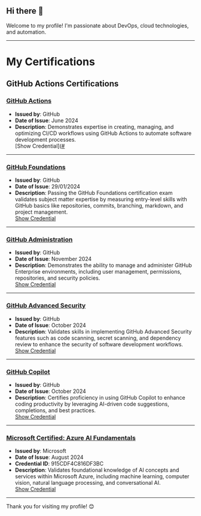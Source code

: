 ## Hi there 👋

Welcome to my profile! I'm passionate about DevOps, cloud technologies, and automation.

---

# My Certifications

## GitHub Actions Certifications

### [GitHub Actions](https://www.credly.com/badges/6b0b7b70-b42f-433f-ab25-1ae41eea6fcb/linked_in_profile)

- **Issued by**: GitHub  
- **Date of Issue**: June 2024  
- **Description**: Demonstrates expertise in creating, managing, and optimizing CI/CD workflows using GitHub Actions to automate software development processes.  
[Show Credential]([#](https://www.credly.com/badges/6b0b7b70-b42f-433f-ab25-1ae41eea6fcb/linked_in_profile)

---

### [GitHub Foundations](https://www.credly.com/badges/6f44dc9f-f344-477d-82fe-9e39729d0a07/public_url)

- **Issued by**: GitHub  
- **Date of Issue**: 29/01/2024  
- **Description**: Passing the GitHub Foundations certification exam validates subject matter expertise by measuring entry-level skills with GitHub basics like repositories, commits, branching, markdown, and project management.  
[Show Credential](https://www.credly.com/badges/6f44dc9f-f344-477d-82fe-9e39729d0a07/public_url)

---

### [GitHub Administration](https://www.credly.com/badges/1002a0fc-b41d-4a8e-a9e8-d1de92f3ff05/linked_in_profile)

- **Issued by**: GitHub  
- **Date of Issue**: November 2024  
- **Description**: Demonstrates the ability to manage and administer GitHub Enterprise environments, including user management, permissions, repositories, and security policies.  
[Show Credential](https://www.credly.com/badges/1002a0fc-b41d-4a8e-a9e8-d1de92f3ff05/linked_in_profile)

---

### [GitHub Advanced Security](https://www.credly.com/badges/ac1a01f2-d63e-4493-a447-00ec8033ea81/linked_in_profile)

- **Issued by**: GitHub  
- **Date of Issue**: October 2024  
- **Description**: Validates skills in implementing GitHub Advanced Security features such as code scanning, secret scanning, and dependency review to enhance the security of software development workflows.  
[Show Credential](https://www.credly.com/badges/ac1a01f2-d63e-4493-a447-00ec8033ea81/linked_in_profile)

---

### [GitHub Copilot](https://www.credly.com/badges/7f4de038-e3b8-4b65-93aa-cae9039d38c1/linked_in_profile)

- **Issued by**: GitHub  
- **Date of Issue**: October 2024  
- **Description**: Certifies proficiency in using GitHub Copilot to enhance coding productivity by leveraging AI-driven code suggestions, completions, and best practices.  
[Show Credential](https://www.credly.com/badges/7f4de038-e3b8-4b65-93aa-cae9039d38c1/linked_in_profile)

---

### [Microsoft Certified: Azure AI Fundamentals](https://learn.microsoft.com/api/credentials/share/en-us/JulinGonzlez-4426/915CDF4C816DF3BC?sharingId)

- **Issued by**: Microsoft  
- **Date of Issue**: August 2024  
- **Credential ID**: 915CDF4C816DF3BC  
- **Description**: Validates foundational knowledge of AI concepts and services within Microsoft Azure, including machine learning, computer vision, natural language processing, and conversational AI.  
[Show Credential](https://learn.microsoft.com/api/credentials/share/en-us/JulinGonzlez-4426/915CDF4C816DF3BC?sharingId)

---



Thank you for visiting my profile! 😊
